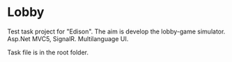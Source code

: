 # Lobby

Test task project for "Edison".
The aim is develop the lobby-game simulator.
Asp.Net MVC5, SignalR.
Multilanguage UI.

Task file is in the root folder.
